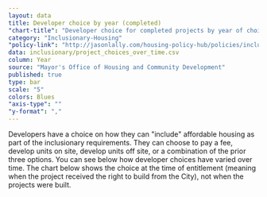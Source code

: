 ```yaml
---
layout: data
title: Developer choice by year (completed)
"chart-title": "Developer choice for completed projects by year of choice, 1992-2014 Q1"
category: "Inclusionary-Housing"
"policy-link": "http://jasonlally.com/housing-policy-hub/policies/inclusionary-housing/"
data: inclusionary/project_choices_over_time.csv
column: Year
source: "Mayor's Office of Housing and Community Development"
published: true
type: bar
scale: "5"
colors: Blues
"axis-type": ""
"y-format": ","
---
```


Developers have a choice on how they can "include" affordable housing as part of the inclusionary requirements. They can choose to pay a fee, develop units on site, develop units off site, or a combination of the prior three options. You can see below how developer choices have varied over time. The chart below shows the choice at the time of entitlement (meaning when the project received the right to build from the City), not when the projects were built.